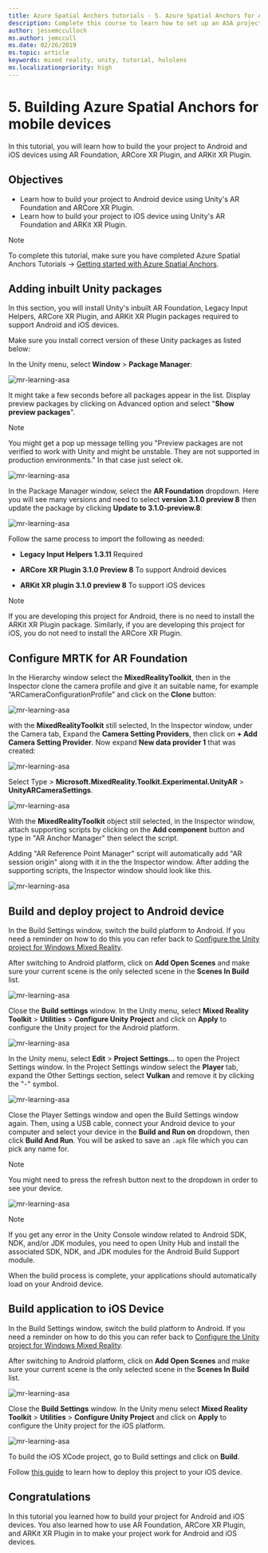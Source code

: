 ```yaml
---
title: Azure Spatial Anchors tutorials - 5. Azure Spatial Anchors for Android and iOS
description: Complete this course to learn how to set up an ASA project for Android and iOS.
author: jessemcculloch
ms.author: jemccull
ms.date: 02/26/2019
ms.topic: article
keywords: mixed reality, unity, tutorial, hololens
ms.localizationpriority: high
---
```


# 5. Building Azure Spatial Anchors for mobile devices

In this tutorial, you will learn how to build the your project to Android and iOS devices using AR Foundation, ARCore XR Plugin, and ARKit XR Plugin.

## Objectives

* Learn how to build your project to Android device using Unity's AR Foundation and ARCore XR Plugin.
* Learn how to build your project to iOS device using Unity's AR Foundation and ARKit XR Plugin.

> [!NOTE]
> To complete this tutorial, make sure you have completed Azure Spatial Anchors Tutorials -> [Getting started with Azure Spatial Anchors](mr-learning-asa-02.md).

## Adding inbuilt Unity packages

In this section, you will install Unity's inbuilt AR Foundation, Legacy Input Helpers, ARCore XR Plugin, and ARKit XR Plugin packages required to support Android and iOS devices.

Make sure you install correct version of these Unity packages as listed below:

In the Unity menu, select **Window** > **Package Manager**:

![mr-learning-asa](images/mr-learning-asa/asa-05-section1-step1-1.png)

It might take a few seconds before all packages appear in the list. Display preview packages by clicking on Advanced option and select "**Show preview packages**".

>[!NOTE]
> You might get a pop up message telling you "Preview packages are not verified to work with Unity and might be unstable. They are not supported in production environments." In that case just select ok.

![mr-learning-asa](images/mr-learning-asa/asa-05-section1-step1-2.png)

In the Package Manager window, select the **AR Foundation** dropdown. Here you will see many versions and need to select **version 3.1.0 preview 8** then update the package by clicking **Update to 3.1.0-preview.8**:

![mr-learning-asa](images/mr-learning-asa/asa-05-section1-step1-3.png)

Follow the same process to import the following as needed:

* **Legacy Input Helpers 1.3.11** Required

* **ARCore XR Plugin 3.1.0 Preview 8** To support Android devices

* **ARKit XR plugin 3.1.0 preview 8** To support iOS devices

> [!NOTE]
> If you are developing this project for Android, there is no need to install the ARKit XR Plugin package. Similarly, if you are developing this project for iOS, you do not need to install the ARCore XR Plugin.

## Configure MRTK for AR Foundation

In the Hierarchy window select the **MixedRealityToolkit**, then in the Inspector clone the camera profile and give it an suitable name, for example “ARCameraConfigurationProfile” and click on the **Clone** button:

![mr-learning-asa](images/mr-learning-asa/asa-05-section2-step1-1.png)

with the **MixedRealityToolkit** still selected, In the Inspector window, under the Camera tab, Expand the **Camera Setting Providers**, then click on **+ Add Camera Setting Provider**. Now expand **New data provider 1** that was created:

![mr-learning-asa](images/mr-learning-asa/asa-05-section2-step1-2.png)

Select Type > **Microsoft.MixedReality.Toolkit.Experimental.UnityAR** > **UnityARCameraSettings**.

![mr-learning-asa](images/mr-learning-asa/asa-05-section2-step1-3.png)

With the **MixedRealityToolkit** object still selected, in the Inspector window, attach supporting scripts by clicking on the **Add component** button and type in "AR Anchor Manager" then select the script.

Adding "AR Reference Point Manager" script will automatically add "AR session origin" along with it in the the Inspector window. After adding the supporting scripts, the Inspector window should look like this.

![mr-learning-asa](images/mr-learning-asa/asa-05-section2-step1-4.png)

## Build and deploy project to Android device

In the Build Settings window, switch the build platform to Android. If you need a reminder on how to do this you can refer back to [Configure the Unity project for Windows Mixed Reality](mr-learning-base-02.md#configure-the-unity-project-for-windows-mixed-reality).

After switching to Android platform, click on **Add Open Scenes** and make sure your current scene is the only selected scene in the **Scenes In Build** list.

![mr-learning-asa](images/mr-learning-asa/asa-05-section3-step1-1.png)

Close the **Build settings** window. In the Unity menu, select **Mixed Reality Toolkit** > **Utilities** > **Configure Unity Project** and click on **Apply** to configure the Unity project for the Android platform.

![mr-learning-asa](images/mr-learning-asa/asa-05-section3-step1-2.png)

In the Unity menu, select **Edit** > **Project Settings...** to open the Project Settings window. In the Project Settings window select the **Player** tab, expand the Other Settings section, select **Vulkan** and remove it by clicking the "-" symbol.

![mr-learning-asa](images/mr-learning-asa/asa-05-section3-step1-3.png)

Close the Player Settings window and open the Build Settings window again. Then, using a USB cable, connect your Android device to your computer and select your device in the **Build and Run on** dropdown, then click **Build And Run**. You will be asked to save an `.apk` file which you can pick any name for.

>[!NOTE]
> You might need to press the refresh button next to the dropdown in order to see your device.

![mr-learning-asa](images/mr-learning-asa/asa-05-section3-step1-4.png)

> [!NOTE]
If you get any error in the Unity Console window related to Android SDK, NDK, and/or JDK modules, you need to open Unity Hub and install the associated SDK, NDK, and JDK modules for the Android Build Support module.

When the build process is complete, your applications should automatically load on your Android device.

## Build application to iOS Device

In the Build Settings window, switch the build platform to Android. If you need a reminder on how to do this you can refer back to [Configure the Unity project for Windows Mixed Reality](mr-learning-base-02.md#configure-the-unity-project-for-windows-mixed-reality).

After switching to Android platform, click on **Add Open Scenes** and make sure your current scene is the only selected scene in the **Scenes In Build** list.

![mr-learning-asa](images/mr-learning-asa/asa-05-section4-step1-1.png)

Close the **Build Settings** window. In the Unity menu select **Mixed Reality Toolkit** > **Utilities** > **Configure Unity Project** and click on **Apply** to configure the Unity project for the iOS platform.

![mr-learning-asa](images/mr-learning-asa/asa-05-section4-step1-2.png)

To build the iOS XCode project, go to Build settings and click on **Build**.

Follow [this guide](https://docs.microsoft.com/azure/spatial-anchors/quickstarts/get-started-unity-ios#export-the-xcode-project) to learn how to deploy this project to your iOS device.

## Congratulations

In this tutorial you learned how to build your project for Android and iOS devices. You also learned how to use AR Foundation, ARCore XR Plugin, and ARKit XR Plugin in to make your project work for Android and iOS devices.
